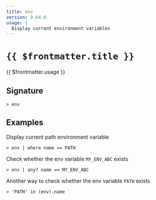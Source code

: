 ```yaml
---
title: env
version: 0.64.0
usage: |
  Display current environment variables
---
```


# <code>{{ $frontmatter.title }}</code>

<div style='white-space: pre-wrap;'>{{ $frontmatter.usage }}</div>

## Signature

```> env ```

## Examples

Display current path environment variable
```shell
> env | where name == PATH
```

Check whether the env variable `MY_ENV_ABC` exists
```shell
> env | any? name == MY_ENV_ABC
```

Another way to check whether the env variable `PATH` exists
```shell
> 'PATH' in (env).name
```

